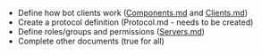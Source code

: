 - Define how bot clients work ([Components.md](./Components.md) and
  [Clients.md](./Clients.md))
- Create a protocol definition (Protocol.md - needs to be created)
- Define roles/groups and permissions ([Servers.md](./Servers.md))
- Complete other documents (true for all)